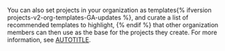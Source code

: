 You can also set projects in your organization as templates{% ifversion projects-v2-org-templates-GA-updates %}, and curate a list of recommended templates to highlight, {% endif %} that other organization members can then use as the base for the projects they create. For more information, see [AUTOTITLE](/issues/planning-and-tracking-with-projects/managing-your-project/managing-project-templates-in-your-organization).
